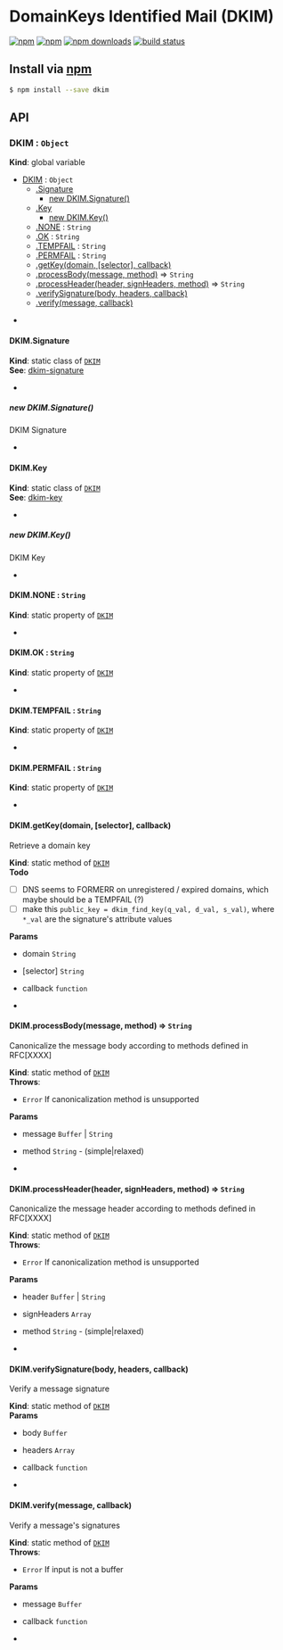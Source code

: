 # DomainKeys Identified Mail (DKIM)
[![npm](http://img.shields.io/npm/v/dkim.svg?style=flat-square)](https://npmjs.com/package/dkim)
[![npm](http://img.shields.io/npm/l/dkim.svg?style=flat-square)](https://npmjs.com/package/dkim)
[![npm downloads](http://img.shields.io/npm/dm/dkim.svg?style=flat-square)](https://npmjs.com/package/dkim)
[![build status](http://img.shields.io/travis/jhermsmeier/node-dkim.svg?style=flat-square)](https://travis-ci.org/jhermsmeier/node-dkim)

## Install via [npm](https://npmjs.com)

```sh
$ npm install --save dkim
```

## API

<a name="DKIM"></a>

### DKIM : <code>Object</code>
**Kind**: global variable  

* [DKIM](#DKIM) : <code>Object</code>
    * [.Signature](#DKIM.Signature)
        * [new DKIM.Signature()](#new_DKIM.Signature_new)
    * [.Key](#DKIM.Key)
        * [new DKIM.Key()](#new_DKIM.Key_new)
    * [.NONE](#DKIM.NONE) : <code>String</code>
    * [.OK](#DKIM.OK) : <code>String</code>
    * [.TEMPFAIL](#DKIM.TEMPFAIL) : <code>String</code>
    * [.PERMFAIL](#DKIM.PERMFAIL) : <code>String</code>
    * [.getKey(domain, [selector], callback)](#DKIM.getKey)
    * [.processBody(message, method)](#DKIM.processBody) ⇒ <code>String</code>
    * [.processHeader(header, signHeaders, method)](#DKIM.processHeader) ⇒ <code>String</code>
    * [.verifySignature(body, headers, callback)](#DKIM.verifySignature)
    * [.verify(message, callback)](#DKIM.verify)


-

<a name="DKIM.Signature"></a>

#### DKIM.Signature
**Kind**: static class of <code>[DKIM](#DKIM)</code>  
**See**: [dkim-signature](https://github.com/jhermsmeier/node-dkim-signature)  

-

<a name="new_DKIM.Signature_new"></a>

##### new DKIM.Signature()
DKIM Signature


-

<a name="DKIM.Key"></a>

#### DKIM.Key
**Kind**: static class of <code>[DKIM](#DKIM)</code>  
**See**: [dkim-key](https://github.com/jhermsmeier/node-dkim-key)  

-

<a name="new_DKIM.Key_new"></a>

##### new DKIM.Key()
DKIM Key


-

<a name="DKIM.NONE"></a>

#### DKIM.NONE : <code>String</code>
**Kind**: static property of <code>[DKIM](#DKIM)</code>  

-

<a name="DKIM.OK"></a>

#### DKIM.OK : <code>String</code>
**Kind**: static property of <code>[DKIM](#DKIM)</code>  

-

<a name="DKIM.TEMPFAIL"></a>

#### DKIM.TEMPFAIL : <code>String</code>
**Kind**: static property of <code>[DKIM](#DKIM)</code>  

-

<a name="DKIM.PERMFAIL"></a>

#### DKIM.PERMFAIL : <code>String</code>
**Kind**: static property of <code>[DKIM](#DKIM)</code>  

-

<a name="DKIM.getKey"></a>

#### DKIM.getKey(domain, [selector], callback)
Retrieve a domain key

**Kind**: static method of <code>[DKIM](#DKIM)</code>  
**Todo**

- [ ] DNS seems to FORMERR on unregistered / expired domains,
which maybe should be a TEMPFAIL (?)
- [ ] make this `public_key = dkim_find_key(q_val, d_val, s_val)`,
where `*_val` are the signature's attribute values

**Params**

- domain <code>String</code>
- [selector] <code>String</code>
- callback <code>function</code>


-

<a name="DKIM.processBody"></a>

#### DKIM.processBody(message, method) ⇒ <code>String</code>
Canonicalize the message body according to
methods defined in RFC[XXXX]

**Kind**: static method of <code>[DKIM](#DKIM)</code>  
**Throws**:

- <code>Error</code> If canonicalization method is unsupported

**Params**

- message <code>Buffer</code> | <code>String</code>
- method <code>String</code> - (simple|relaxed)


-

<a name="DKIM.processHeader"></a>

#### DKIM.processHeader(header, signHeaders, method) ⇒ <code>String</code>
Canonicalize the message header according to
methods defined in RFC[XXXX]

**Kind**: static method of <code>[DKIM](#DKIM)</code>  
**Throws**:

- <code>Error</code> If canonicalization method is unsupported

**Params**

- header <code>Buffer</code> | <code>String</code>
- signHeaders <code>Array</code>
- method <code>String</code> - (simple|relaxed)


-

<a name="DKIM.verifySignature"></a>

#### DKIM.verifySignature(body, headers, callback)
Verify a message signature

**Kind**: static method of <code>[DKIM](#DKIM)</code>  
**Params**

- body <code>Buffer</code>
- headers <code>Array</code>
- callback <code>function</code>


-

<a name="DKIM.verify"></a>

#### DKIM.verify(message, callback)
Verify a message's signatures

**Kind**: static method of <code>[DKIM](#DKIM)</code>  
**Throws**:

- <code>Error</code> If input is not a buffer

**Params**

- message <code>Buffer</code>
- callback <code>function</code>


-

